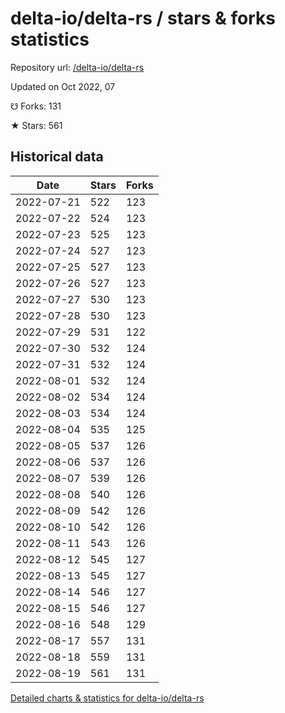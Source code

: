 # delta-io/delta-rs / stars & forks statistics

Repository url: [/delta-io/delta-rs](https://github.com/delta-io/delta-rs)

Updated on Oct 2022, 07

☋ Forks: 131

★ Stars: 561

## Historical data
| Date | Stars | Forks |
|------|-------|-------|
| 2022-07-21 | 522 | 123 | 
| 2022-07-22 | 524 | 123 | 
| 2022-07-23 | 525 | 123 | 
| 2022-07-24 | 527 | 123 | 
| 2022-07-25 | 527 | 123 | 
| 2022-07-26 | 527 | 123 | 
| 2022-07-27 | 530 | 123 | 
| 2022-07-28 | 530 | 123 | 
| 2022-07-29 | 531 | 122 | 
| 2022-07-30 | 532 | 124 | 
| 2022-07-31 | 532 | 124 | 
| 2022-08-01 | 532 | 124 | 
| 2022-08-02 | 534 | 124 | 
| 2022-08-03 | 534 | 124 | 
| 2022-08-04 | 535 | 125 | 
| 2022-08-05 | 537 | 126 | 
| 2022-08-06 | 537 | 126 | 
| 2022-08-07 | 539 | 126 | 
| 2022-08-08 | 540 | 126 | 
| 2022-08-09 | 542 | 126 | 
| 2022-08-10 | 542 | 126 | 
| 2022-08-11 | 543 | 126 | 
| 2022-08-12 | 545 | 127 | 
| 2022-08-13 | 545 | 127 | 
| 2022-08-14 | 546 | 127 | 
| 2022-08-15 | 546 | 127 | 
| 2022-08-16 | 548 | 129 | 
| 2022-08-17 | 557 | 131 | 
| 2022-08-18 | 559 | 131 | 
| 2022-08-19 | 561 | 131 | 


[Detailed charts & statistics for delta-io/delta-rs](https://reviewgithub.com/rep/delta-io/delta-rs)

